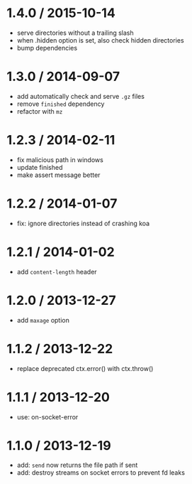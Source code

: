 1.4.0 / 2015-10-14
==================

 * serve directories without a trailing slash
 * when .hidden option is set, also check hidden directories
 * bump dependencies

1.3.0 / 2014-09-07
==================

 * add automatically check and serve `.gz` files
 * remove `finished` dependency
 * refactor with `mz`

1.2.3 / 2014-02-11
==================

 * fix malicious path in windows
 * update finished
 * make assert message better

1.2.2 / 2014-01-07
==================

 * fix: ignore directories instead of crashing koa

1.2.1 / 2014-01-02
==================

 * add `content-length` header

1.2.0 / 2013-12-27
==================

 * add `maxage` option

1.1.2 / 2013-12-22
==================

 * replace deprecated ctx.error() with ctx.throw()

1.1.1 / 2013-12-20
==================

 * use: on-socket-error

1.1.0 / 2013-12-19
==================

 * add: `send` now returns the file path if sent
 * add: destroy streams on socket errors to prevent fd leaks
